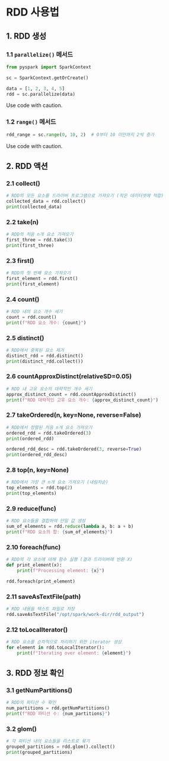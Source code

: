 # RDD 사용법

## 1. RDD 생성

### 1.1 `parallelize()` 메서드
```python
from pyspark import SparkContext

sc = SparkContext.getOrCreate()

data = [1, 2, 3, 4, 5]
rdd = sc.parallelize(data)
```
Use code with caution.

### 1.2 `range()` 메서드
```python
rdd_range = sc.range(0, 10, 2)  # 0부터 10 미만까지 2씩 증가
```
Use code with caution.

## 2. RDD 액션

### 2.1 collect()
```python
# RDD의 모든 요소를 드라이버 프로그램으로 가져오기 (작은 데이터셋에 적합)
collected_data = rdd.collect()
print(collected_data)
```

### 2.2 take(n)
```python
# RDD의 처음 n개 요소 가져오기
first_three = rdd.take(3)
print(first_three)
```

### 2.3 first()
```python
# RDD의 첫 번째 요소 가져오기
first_element = rdd.first()
print(first_element)
```

### 2.4 count()
```python
# RDD 내의 요소 개수 세기
count = rdd.count()
print(f"RDD 요소 개수: {count}")
```

### 2.5 distinct()
```python
# RDD에서 중복된 요소 제거
distinct_rdd = rdd.distinct()
print(distinct_rdd.collect())
```

### 2.6 countApproxDistinct(relativeSD=0.05)
```python
# RDD 내 고유 요소의 대략적인 개수 세기
approx_distinct_count = rdd.countApproxDistinct()
print(f"RDD 대략적인 고유 요소 개수: {approx_distinct_count}")
```

### 2.7 takeOrdered(n, key=None, reverse=False)
```python
# RDD에서 정렬된 처음 n개 요소 가져오기
ordered_rdd = rdd.takeOrdered(3)
print(ordered_rdd)

ordered_rdd_desc = rdd.takeOrdered(3, reverse=True)
print(ordered_rdd_desc)
```

### 2.8 top(n, key=None)
```python
# RDD에서 가장 큰 n개 요소 가져오기 (내림차순)
top_elements = rdd.top(2)
print(top_elements)
```

### 2.9 reduce(func)
```python
# RDD 요소들을 결합하여 단일 값 생성
sum_of_elements = rdd.reduce(lambda a, b: a + b)
print(f"RDD 요소의 합: {sum_of_elements}")
```

### 2.10 foreach(func)
```python
# RDD의 각 요소에 대해 함수 실행 (결과 드라이버에 반환 X)
def print_element(x):
    print(f"Processing element: {x}")

rdd.foreach(print_element)
```

### 2.11 saveAsTextFile(path)
```python
# RDD 내용을 텍스트 파일로 저장
rdd.saveAsTextFile("/opt/spark/work-dir/rdd_output")
```

### 2.12 toLocalIterator()
```python
# RDD 요소를 순차적으로 처리하기 위한 iterator 생성
for element in rdd.toLocalIterator():
    print(f"Iterating over element: {element}")
```

## 3. RDD 정보 확인

### 3.1 getNumPartitions()
```python
# RDD의 파티션 수 확인
num_partitions = rdd.getNumPartitions()
print(f"RDD 파티션 수: {num_partitions}")
```

### 3.2 glom()
```python
# 각 파티션 내의 요소들을 리스트로 묶기
grouped_partitions = rdd.glom().collect()
print(grouped_partitions)
```